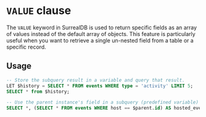 # `VALUE` clause

The `VALUE` keyword in SurrealDB is used to return specific fields as an array
of values instead of the default array of objects. This feature is particularly
useful when you want to retrieve a single un-nested field from a table or a
specific record.

## Usage

```sql
-- Store the subquery result in a variable and query that result.
LET $history = SELECT * FROM events WHERE type = 'activity' LIMIT 5;
SELECT * from $history;

-- Use the parent instance's field in a subquery (predefined variable)
SELECT *, (SELECT * FROM events WHERE host == $parent.id) AS hosted_events FROM user;
```

